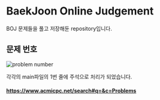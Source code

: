 BaekJoon Online Judgement
=========================

BOJ 문제들을 풀고 저장해둔 repository입니다.

## 문제 번호
![problem number](https://user-images.githubusercontent.com/37611500/104738150-7d0b6680-5788-11eb-8987-9602b934bb7f.png)

각각의 main파일의 1번 줄에 주석으로 처리가 되었습니다.

#### https://www.acmicpc.net/search#q=&c=Problems

